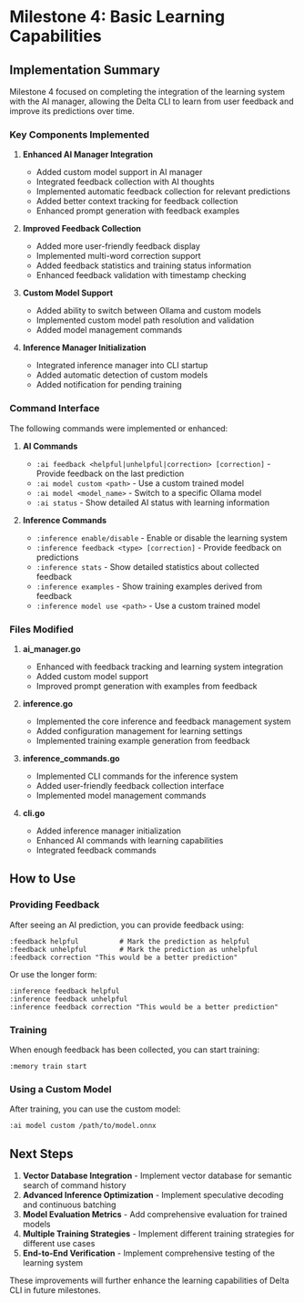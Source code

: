 # Milestone 4: Basic Learning Capabilities

## Implementation Summary

Milestone 4 focused on completing the integration of the learning system with the AI manager, allowing the Delta CLI to learn from user feedback and improve its predictions over time.

### Key Components Implemented

1. **Enhanced AI Manager Integration**
   - Added custom model support in AI manager
   - Integrated feedback collection with AI thoughts
   - Implemented automatic feedback collection for relevant predictions
   - Added better context tracking for feedback collection
   - Enhanced prompt generation with feedback examples

2. **Improved Feedback Collection**
   - Added more user-friendly feedback display
   - Implemented multi-word correction support
   - Added feedback statistics and training status information
   - Enhanced feedback validation with timestamp checking

3. **Custom Model Support**
   - Added ability to switch between Ollama and custom models
   - Implemented custom model path resolution and validation
   - Added model management commands

4. **Inference Manager Initialization**
   - Integrated inference manager into CLI startup
   - Added automatic detection of custom models
   - Added notification for pending training

### Command Interface

The following commands were implemented or enhanced:

1. **AI Commands**
   - `:ai feedback <helpful|unhelpful|correction> [correction]` - Provide feedback on the last prediction
   - `:ai model custom <path>` - Use a custom trained model
   - `:ai model <model_name>` - Switch to a specific Ollama model
   - `:ai status` - Show detailed AI status with learning information

2. **Inference Commands**
   - `:inference enable/disable` - Enable or disable the learning system
   - `:inference feedback <type> [correction]` - Provide feedback on predictions
   - `:inference stats` - Show detailed statistics about collected feedback
   - `:inference examples` - Show training examples derived from feedback
   - `:inference model use <path>` - Use a custom trained model

### Files Modified

1. **ai_manager.go**
   - Enhanced with feedback tracking and learning system integration
   - Added custom model support
   - Improved prompt generation with examples from feedback

2. **inference.go**
   - Implemented the core inference and feedback management system
   - Added configuration management for learning settings
   - Implemented training example generation from feedback

3. **inference_commands.go**
   - Implemented CLI commands for the inference system
   - Added user-friendly feedback collection interface
   - Implemented model management commands

4. **cli.go**
   - Added inference manager initialization
   - Enhanced AI commands with learning capabilities
   - Integrated feedback commands

## How to Use

### Providing Feedback

After seeing an AI prediction, you can provide feedback using:

```
:feedback helpful          # Mark the prediction as helpful
:feedback unhelpful        # Mark the prediction as unhelpful
:feedback correction "This would be a better prediction"
```

Or use the longer form:

```
:inference feedback helpful
:inference feedback unhelpful
:inference feedback correction "This would be a better prediction"
```

### Training

When enough feedback has been collected, you can start training:

```
:memory train start
```

### Using a Custom Model

After training, you can use the custom model:

```
:ai model custom /path/to/model.onnx
```

## Next Steps

1. **Vector Database Integration** - Implement vector database for semantic search of command history
2. **Advanced Inference Optimization** - Implement speculative decoding and continuous batching
3. **Model Evaluation Metrics** - Add comprehensive evaluation for trained models
4. **Multiple Training Strategies** - Implement different training strategies for different use cases
5. **End-to-End Verification** - Implement comprehensive testing of the learning system

These improvements will further enhance the learning capabilities of Delta CLI in future milestones.